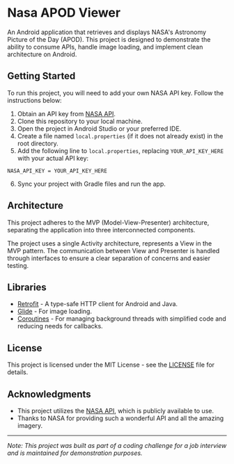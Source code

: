 # Nasa APOD Viewer

An Android application that retrieves and displays NASA's Astronomy Picture of the Day (APOD). This project is designed to demonstrate the ability to consume APIs, handle image loading, and implement clean architecture on Android.

## Getting Started

To run this project, you will need to add your own NASA API key. Follow the instructions below:

1. Obtain an API key from [NASA API](https://api.nasa.gov).
2. Clone this repository to your local machine.
3. Open the project in Android Studio or your preferred IDE.
4. Create a file named `local.properties` (if it does not already exist) in the root directory.
5. Add the following line to `local.properties`, replacing `YOUR_API_KEY_HERE` with your actual API key:
```
NASA_API_KEY = YOUR_API_KEY_HERE
```
6. Sync your project with Gradle files and run the app.

## Architecture

This project adheres to the MVP (Model-View-Presenter) architecture, separating the application into three interconnected components.

The project uses a single Activity architecture, represents a View in the MVP pattern. The communication between View and Presenter is handled through interfaces to ensure a clear separation of concerns and easier testing.

## Libraries

- [Retrofit](https://square.github.io/retrofit/) - A type-safe HTTP client for Android and Java.
- [Glide](https://github.com/bumptech/glide) - For image loading.
- [Coroutines](https://developer.android.com/kotlin/coroutines) - For managing background threads with simplified code and reducing needs for callbacks.

## License

This project is licensed under the MIT License - see the [LICENSE](LICENSE) file for details.

## Acknowledgments

- This project utilizes the [NASA API](https://api.nasa.gov), which is publicly available to use.
- Thanks to NASA for providing such a wonderful API and all the amazing imagery.

---

*Note: This project was built as part of a coding challenge for a job interview and is maintained for demonstration purposes.*

